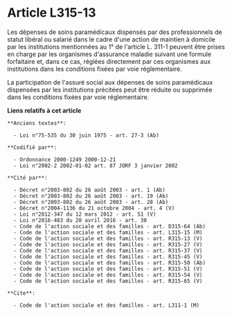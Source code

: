 # Article L315-13

Les dépenses de soins paramédicaux dispensés par des professionnels de statut libéral ou salarié dans le cadre d'une action
de maintien à domicile par les institutions mentionnées au 1° de l'article L. 311-1 peuvent être prises en charge par les
organismes d'assurance maladie suivant une formule forfaitaire et, dans ce cas, réglées directement par ces organismes aux
institutions dans les conditions fixées par voie réglementaire.

La participation de l'assuré social aux dépenses de soins paramédicaux dispensées par les institutions précitées peut être
réduite ou supprimée dans les conditions fixées par voie réglementaire.

**Liens relatifs à cet article**

	**Anciens textes**:

	  - Loi n°75-535 du 30 juin 1975 - art. 27-3 (Ab)

	**Codifié par**:

	  - Ordonnance 2000-1249 2000-12-21
	  - Loi n°2002-2 2002-01-02 art. 87 JORF 3 janvier 2002

	**Cité par**:

	  - Décret n°2003-802 du 26 août 2003 - art. 1 (Ab)
	  - Décret n°2003-802 du 26 août 2003 - art. 19 (Ab)
	  - Décret n°2003-802 du 26 août 2003 - art. 28 (Ab)
	  - Décret n°2004-1136 du 21 octobre 2004 - art. 4 (V)
	  - Loi n°2012-347 du 12 mars 2012 - art. 51 (V)
	  - Loi n°2016-483 du 20 avril 2016 - art. 30
	  - Code de l'action sociale et des familles - art. D315-64 (Ab)
	  - Code de l'action sociale et des familles - art. L315-15 (M)
	  - Code de l'action sociale et des familles - art. R315-13 (V)
	  - Code de l'action sociale et des familles - art. R315-27 (V)
	  - Code de l'action sociale et des familles - art. R315-37 (V)
	  - Code de l'action sociale et des familles - art. R315-45 (V)
	  - Code de l'action sociale et des familles - art. R315-50 (Ab)
	  - Code de l'action sociale et des familles - art. R315-51 (V)
	  - Code de l'action sociale et des familles - art. R315-54 (V)
	  - Code de l'action sociale et des familles - art. R315-65 (V)

	**Cite**:

	  - Code de l'action sociale et des familles - art. L311-1 (M)
